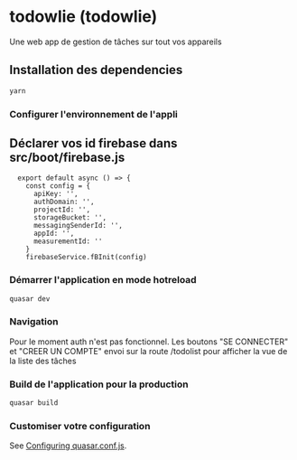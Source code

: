 # todowlie (todowlie)

Une web app de gestion de tâches sur tout vos appareils

## Installation des dependencies
```bash
yarn
```
### Configurer l'environnement de l'appli
## Déclarer vos id firebase dans src/boot/firebase.js 
    

      export default async () => {
        const config = {
          apiKey: '',
          authDomain: '',
          projectId: '',
          storageBucket: '',
          messagingSenderId: '',
          appId: '',
          measurementId: ''
        }
        firebaseService.fBInit(config)
        
### Démarrer l'application en mode hotreload
```bash
quasar dev
```
### Navigation

Pour le moment auth n'est pas fonctionnel. Les boutons "SE CONNECTER" et "CREER UN COMPTE" envoi sur la route /todolist
pour afficher la vue de la liste des tâches

### Build de l'application pour la production
```bash
quasar build
```

### Customiser votre configuration
See [Configuring quasar.conf.js](https://quasar.dev/quasar-cli/quasar-conf-js).



